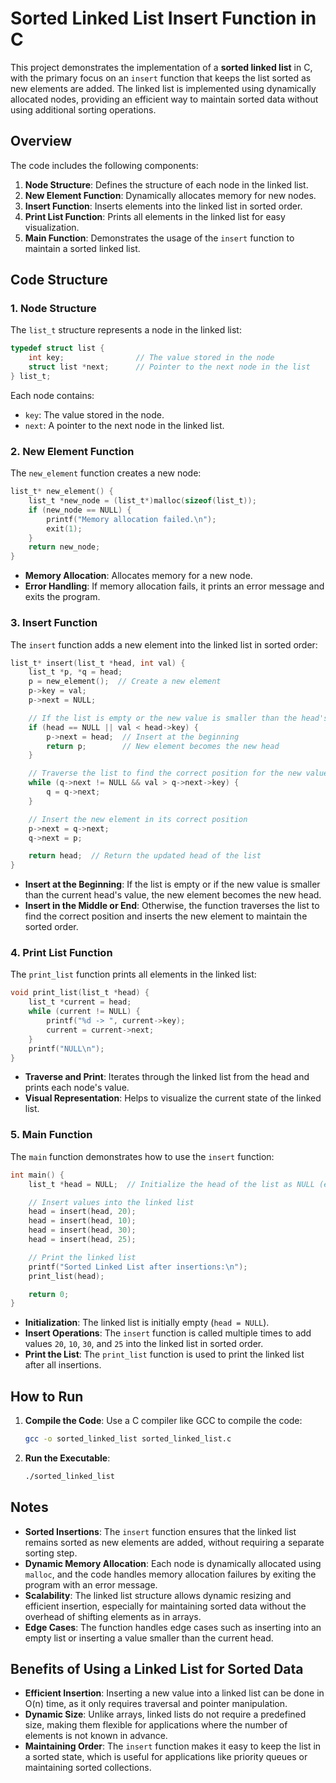 # Sorted Linked List Insert Function in C

This project demonstrates the implementation of a **sorted linked list** in C, with the primary focus on an `insert` function that keeps the list sorted as new elements are added. The linked list is implemented using dynamically allocated nodes, providing an efficient way to maintain sorted data without using additional sorting operations.

## Overview

The code includes the following components:
1. **Node Structure**: Defines the structure of each node in the linked list.
2. **New Element Function**: Dynamically allocates memory for new nodes.
3. **Insert Function**: Inserts elements into the linked list in sorted order.
4. **Print List Function**: Prints all elements in the linked list for easy visualization.
5. **Main Function**: Demonstrates the usage of the `insert` function to maintain a sorted linked list.

## Code Structure

### 1. **Node Structure**
The `list_t` structure represents a node in the linked list:
```c
typedef struct list {
    int key;                // The value stored in the node
    struct list *next;      // Pointer to the next node in the list
} list_t;
```
Each node contains:
- `key`: The value stored in the node.
- `next`: A pointer to the next node in the linked list.

### 2. **New Element Function**
The `new_element` function creates a new node:
```c
list_t* new_element() {
    list_t *new_node = (list_t*)malloc(sizeof(list_t));
    if (new_node == NULL) {
        printf("Memory allocation failed.\n");
        exit(1);
    }
    return new_node;
}
```
- **Memory Allocation**: Allocates memory for a new node.
- **Error Handling**: If memory allocation fails, it prints an error message and exits the program.

### 3. **Insert Function**
The `insert` function adds a new element into the linked list in sorted order:
```c
list_t* insert(list_t *head, int val) {
    list_t *p, *q = head;
    p = new_element();  // Create a new element
    p->key = val;
    p->next = NULL;

    // If the list is empty or the new value is smaller than the head's value
    if (head == NULL || val < head->key) {
        p->next = head;  // Insert at the beginning
        return p;        // New element becomes the new head
    }

    // Traverse the list to find the correct position for the new value
    while (q->next != NULL && val > q->next->key) {
        q = q->next;
    }

    // Insert the new element in its correct position
    p->next = q->next;
    q->next = p;

    return head;  // Return the updated head of the list
}
```
- **Insert at the Beginning**: If the list is empty or if the new value is smaller than the current head's value, the new element becomes the new head.
- **Insert in the Middle or End**: Otherwise, the function traverses the list to find the correct position and inserts the new element to maintain the sorted order.

### 4. **Print List Function**
The `print_list` function prints all elements in the linked list:
```c
void print_list(list_t *head) {
    list_t *current = head;
    while (current != NULL) {
        printf("%d -> ", current->key);
        current = current->next;
    }
    printf("NULL\n");
}
```
- **Traverse and Print**: Iterates through the linked list from the head and prints each node's value.
- **Visual Representation**: Helps to visualize the current state of the linked list.

### 5. **Main Function**
The `main` function demonstrates how to use the `insert` function:
```c
int main() {
    list_t *head = NULL;  // Initialize the head of the list as NULL (empty list)

    // Insert values into the linked list
    head = insert(head, 20);
    head = insert(head, 10);
    head = insert(head, 30);
    head = insert(head, 25);

    // Print the linked list
    printf("Sorted Linked List after insertions:\n");
    print_list(head);

    return 0;
}
```
- **Initialization**: The linked list is initially empty (`head = NULL`).
- **Insert Operations**: The `insert` function is called multiple times to add values `20`, `10`, `30`, and `25` into the linked list in sorted order.
- **Print the List**: The `print_list` function is used to print the linked list after all insertions.

## How to Run
1. **Compile the Code**: Use a C compiler like GCC to compile the code:
   ```sh
   gcc -o sorted_linked_list sorted_linked_list.c
   ```
2. **Run the Executable**:
   ```sh
   ./sorted_linked_list
   ```

## Notes
- **Sorted Insertions**: The `insert` function ensures that the linked list remains sorted as new elements are added, without requiring a separate sorting step.
- **Dynamic Memory Allocation**: Each node is dynamically allocated using `malloc`, and the code handles memory allocation failures by exiting the program with an error message.
- **Scalability**: The linked list structure allows dynamic resizing and efficient insertion, especially for maintaining sorted data without the overhead of shifting elements as in arrays.
- **Edge Cases**: The function handles edge cases such as inserting into an empty list or inserting a value smaller than the current head.

## Benefits of Using a Linked List for Sorted Data
- **Efficient Insertion**: Inserting a new value into a linked list can be done in O(n) time, as it only requires traversal and pointer manipulation.
- **Dynamic Size**: Unlike arrays, linked lists do not require a predefined size, making them flexible for applications where the number of elements is not known in advance.
- **Maintaining Order**: The `insert` function makes it easy to keep the list in a sorted state, which is useful for applications like priority queues or maintaining sorted collections.

